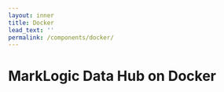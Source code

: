 ```yaml
---
layout: inner
title: Docker
lead_text: ''
permalink: /components/docker/
---
```

# MarkLogic Data Hub on Docker
